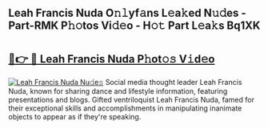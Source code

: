 ## Leah Francis Nuda O𝚗𝚕yf𝚊ns L𝚎a𝚔ed N𝚞𝚍es - Part-RMK P𝚑𝚘tos Vi𝚍𝚎o - H𝚘𝚝 Part L𝚎a𝚔s Bq1XK

# <h2><a href="http://kf38ycw.oniu.top/?m=Leah+Francis+Nuda">🔗👉 🔴 Leah Francis Nuda P𝚑ot𝚘𝚜 V𝚒d𝚎o</a></h2>

[![Leah Francis Nuda Nu𝚍e𝚜](https://i.imgur.com/0qMVB7G.gif)](http://kf38ycw.oniu.top/?m=Leah+Francis+Nuda)
Social media thought leader Leah Francis Nuda, known for sharing dance and lifestyle information, featuring presentations and blogs. Gifted ventriloquist Leah Francis Nuda, famed for their exceptional skills and accomplishments in manipulating inanimate objects to appear as if they're speaking.  
